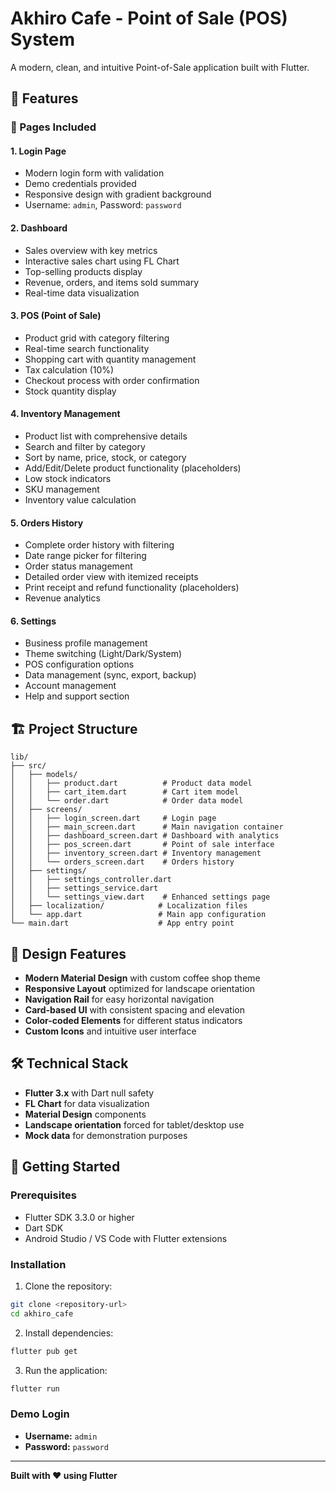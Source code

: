 # Akhiro Cafe - Point of Sale (POS) System

A modern, clean, and intuitive Point-of-Sale application built with Flutter.

## 🚀 Features

### 📱 Pages Included

#### 1. **Login Page**

- Modern login form with validation
- Demo credentials provided
- Responsive design with gradient background
- Username: `admin`, Password: `password`

#### 2. **Dashboard**

- Sales overview with key metrics
- Interactive sales chart using FL Chart
- Top-selling products display
- Revenue, orders, and items sold summary
- Real-time data visualization

#### 3. **POS (Point of Sale)**

- Product grid with category filtering
- Real-time search functionality
- Shopping cart with quantity management
- Tax calculation (10%)
- Checkout process with order confirmation
- Stock quantity display

#### 4. **Inventory Management**

- Product list with comprehensive details
- Search and filter by category
- Sort by name, price, stock, or category
- Add/Edit/Delete product functionality (placeholders)
- Low stock indicators
- SKU management
- Inventory value calculation

#### 5. **Orders History**

- Complete order history with filtering
- Date range picker for filtering
- Order status management
- Detailed order view with itemized receipts
- Print receipt and refund functionality (placeholders)
- Revenue analytics

#### 6. **Settings**

- Business profile management
- Theme switching (Light/Dark/System)
- POS configuration options
- Data management (sync, export, backup)
- Account management
- Help and support section

## 🏗️ Project Structure

```
lib/
├── src/
│   ├── models/
│   │   ├── product.dart          # Product data model
│   │   ├── cart_item.dart        # Cart item model
│   │   └── order.dart            # Order data model
│   ├── screens/
│   │   ├── login_screen.dart     # Login page
│   │   ├── main_screen.dart      # Main navigation container
│   │   ├── dashboard_screen.dart # Dashboard with analytics
│   │   ├── pos_screen.dart       # Point of sale interface
│   │   ├── inventory_screen.dart # Inventory management
│   │   └── orders_screen.dart    # Orders history
│   ├── settings/
│   │   ├── settings_controller.dart
│   │   ├── settings_service.dart
│   │   └── settings_view.dart    # Enhanced settings page
│   ├── localization/            # Localization files
│   └── app.dart                 # Main app configuration
└── main.dart                    # App entry point
```

## 🎨 Design Features

- **Modern Material Design** with custom coffee shop theme
- **Responsive Layout** optimized for landscape orientation
- **Navigation Rail** for easy horizontal navigation
- **Card-based UI** with consistent spacing and elevation
- **Color-coded Elements** for different status indicators
- **Custom Icons** and intuitive user interface

## 🛠️ Technical Stack

- **Flutter 3.x** with Dart null safety
- **FL Chart** for data visualization
- **Material Design** components
- **Landscape orientation** forced for tablet/desktop use
- **Mock data** for demonstration purposes

## 🚦 Getting Started

### Prerequisites

- Flutter SDK 3.3.0 or higher
- Dart SDK
- Android Studio / VS Code with Flutter extensions

### Installation

1. Clone the repository:

```bash
git clone <repository-url>
cd akhiro_cafe
```

2. Install dependencies:

```bash
flutter pub get
```

3. Run the application:

```bash
flutter run
```

### Demo Login

- **Username:** `admin`
- **Password:** `password`

---

**Built with ❤️ using Flutter**

